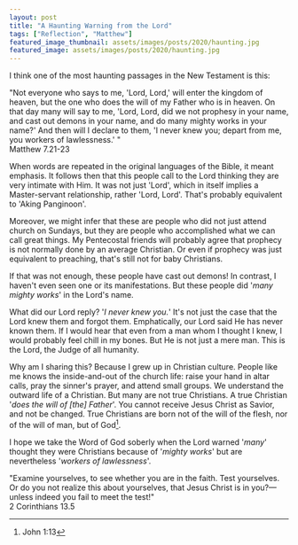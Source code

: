 ```yaml
---
layout: post
title: "A Haunting Warning from the Lord"
tags: ["Reflection", "Matthew"]
featured_image_thumbnail: assets/images/posts/2020/haunting.jpg
featured_image: assets/images/posts/2020/haunting.jpg
---
```


I think one of the most haunting passages in the New Testament is this:

"Not everyone who says to me, 'Lord, Lord,' will enter the kingdom of heaven, but the one who does the will of my Father who is in heaven. On that day many will say to me, 'Lord, Lord, did we not prophesy in your name, and cast out demons in your name, and do many mighty works in your name?' And then will I declare to them, 'I never knew you; depart from me, you workers of lawlessness.' "<br>Matthew 7.21-23

<!--more-->

When words are repeated in the original languages of the Bible, it meant emphasis. It follows then that this people call to the Lord thinking they are very intimate with Him. It was not just 'Lord', which in itself implies a Master-servant relationship, rather 'Lord, Lord'. That's probably equivalent to 'Aking Panginoon'. 

Moreover, we might infer that these are people who did not just attend church on Sundays, but they are people who accomplished what we can call great things. My Pentecostal friends will probably agree that prophecy is not normally done by an average Christian. Or even if prophecy was just equivalent to preaching, that's still not for baby Christians.

If that was not enough, these people have cast out demons! In contrast, I haven't even seen one or its manifestations. But these people did '*many mighty works*' in the Lord's name.

What did our Lord reply? '*I never knew you.*' It's not just the case that the Lord knew them and forgot them. Emphatically, our Lord said He has never known them. If I would hear that even from a man whom I thought I knew, I would probably feel chill in my bones. But He is not just a mere man. This is the Lord, the Judge of all humanity.

Why am I sharing this? Because I grew up in Christian culture. People like me knows the inside-and-out of the church life: raise your hand in altar calls, pray the sinner's prayer, and attend small groups. We understand the outward life of a Christian. But many are not true Christians. A true Christian '*does the will of [the] Father*'. You cannot receive Jesus Christ as Savior, and not be changed. True Christians are born not of the will of the flesh, nor of the will of man, but of God[^1].

I hope we take the Word of God soberly when the Lord warned '*many*' thought they were Christians because of '*mighty works*' but are nevertheless '*workers of lawlessness*'.

"Examine yourselves, to see whether you are in the faith. Test yourselves. Or do you not realize this about yourselves, that Jesus Christ is in you?—unless indeed you fail to meet the test!" <br>2 Corinthians 13.5

[^1]:John 1:13
